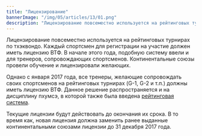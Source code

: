```yaml
---
title: "Лицензирование"
bannerImage: "/img/05/articles/13/01.png"
description: "Лицензирование повсеместно используется на рейтинговых турнирах по тхэквондо. Каждый спортсмен для регистрации на участие должен иметь лицензию ВТФ. В начале этого года, подобную систему ввели и для тренеров, сопровождающих спортсменов. Континентальные союзы провели обучение и лицензировали желающих."
---
```


Лицензирование повсеместно используется на рейтинговых турнирах по тхэквондо. Каждый спортсмен для регистрации на участие должен иметь лицензию ВТФ. В начале этого года, подобную систему ввели и для тренеров, сопровождающих спортсменов. Континентальные союзы провели обучение и лицензировали желающих.

Однако с января 2017 года, все тренеры, желающие сопровождать своих спортсменов на рейтинговых турнирах (G-1, G-2 и т.п.) должны иметь лицензию ВТФ. Данное решение распространяется и на дисциплину пхумсэ, в которой также была введена [рейтинговая система](/05-taekwondo/articles/12-wt-rank-system).

Текущие лицензии будут действовать до окончания их срока. В то время как, новая лицензия должна заменить ранее выданные континентальными союзами лицензии до 31 декабря 2017 года.

